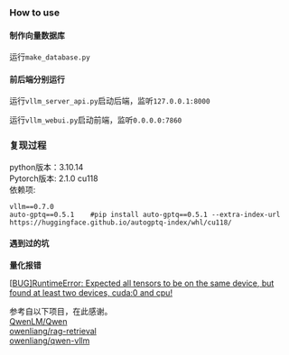 ### How to use

#### 制作向量数据库

运行`make_database.py`

#### 前后端分别运行
运行`vllm_server_api.py`启动后端，监听`127.0.0.1:8000`

运行`vllm_webui.py`启动前端，监听`0.0.0.0:7860`

### 复现过程
python版本：3.10.14
<br>
Pytorch版本: 2.1.0 cu118
<br>
依赖项:
```
vllm==0.7.0
auto-gptq==0.5.1    #pip install auto-gptq==0.5.1 --extra-index-url https://huggingface.github.io/autogptq-index/whl/cu118/

```

#### 遇到过的坑

**量化报错**

[[BUG\]RuntimeError: Expected all tensors to be on the same device, but found at least two devices, cuda:0 and cpu!](https://github.com/AutoGPTQ/AutoGPTQ/issues/370#top)
<br>

参考自以下项目，在此感谢。
<br>
[QwenLM/Qwen](https://github.com/QwenLM/Qwen)
<br>
[owenliang/rag-retrieval](https://github.com/owenliang/rag-retrieval)
<br>
[owenliang/qwen-vllm](https://github.com/owenliang/qwen-vllm)
